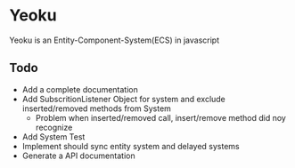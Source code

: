 # Yeoku
Yeoku is an Entity-Component-System(ECS) in javascript

## Todo

- Add a complete documentation
- Add SubscritionListener Object for system and exclude inserted/removed methods from System
	- Problem when inserted/removed call, insert/remove method did noy recognize
- Add System Test
- Implement should sync entity system and delayed systems
- Generate a API documentation
